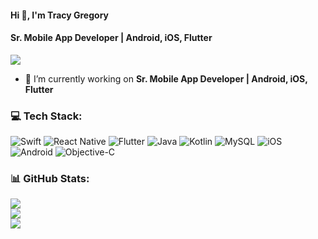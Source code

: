 #### Hi 👋, I'm Tracy Gregory
#### **Sr. Mobile App Developer | Android, iOS, Flutter**

[![](https://visitcount.itsvg.in/api?id=tracygregory&icon=0&color=0)](https://visitcount.itsvg.in)

- 🔭 I’m currently working on **Sr. Mobile App Developer | Android, iOS, Flutter**



### 💻 Tech Stack:
![Swift](https://img.shields.io/badge/swift-F54A2A?style=flat&logo=swift&logoColor=white) ![React Native](https://img.shields.io/badge/react_native-%2320232a.svg?style=flat&logo=react&logoColor=%2361DAFB) ![Flutter](https://img.shields.io/badge/Flutter-%2302569B.svg?style=flat&logo=Flutter&logoColor=white) ![Java](https://img.shields.io/badge/java-%23ED8B00.svg?style=flat&logo=java&logoColor=white) ![Kotlin](https://img.shields.io/badge/kotlin-%230095D5.svg?style=flat&logo=kotlin&logoColor=white) ![MySQL](https://img.shields.io/badge/mysql-%2300f.svg?style=flat&logo=mysql&logoColor=white) ![iOS](https://img.shields.io/badge/iOS-000000?style=flat&logo=ios&logoColor=white) ![Android](https://img.shields.io/badge/Android-3DDC84?style=flat&logo=android&logoColor=white) ![Objective-C](https://img.shields.io/badge/Objective-C-D70A53?style=flat&logo=Objective-C&logoColor=white)




### 📊 GitHub Stats:
![](https://github-readme-stats.vercel.app/api?username=christinawebber83&theme=radical&hide_border=false&include_all_commits=false&count_private=false)<br/>
![](https://github-readme-streak-stats.herokuapp.com/?user=christinawebber83&theme=radical&hide_border=false)<br/>
![](https://github-readme-stats.vercel.app/api/top-langs/?username=christinawebber83&theme=radical&hide_border=false&include_all_commits=false&count_private=false&layout=compact)
